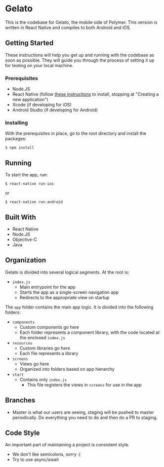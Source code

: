 # Gelato

This is the codebase for Gelato, the mobile side of Polymer. This version is written in React Native and compiles to both Android and iOS. 

## Getting Started

These instructions will help you get up and running with the codebase as soon as possible. They will guide you through the process of setting it up for testing on your local machine.

### Prerequisites

* Node.JS
* React Native (follow [these instructions](https://facebook.github.io/react-native/docs/getting-started.html) to install, stopping at "Creating a new application")
* Xcode (if developing for iOS)
* Android Studio (if developing for Android)

### Installing

With the prerequisites in place, go to the root directory and install the packages:

```
$ npm install
```

## Running

To start the app, run:

```
$ react-native run-ios
```

or

```
$ react-native run-android
```

## Built With

* React Native
* Node.JS
* Objective-C
* Java

## Organization

Gelato is divided into several logical segments. At the root is:

* `index.js`
	* Main entrypoint for the app
	* Starts the app as a single-screen navigation app
	* Redirects to the appropriate view on startup

The `app` folder contains the main app logic. It is divided into the following folders:

* `components`
	* Custom components go here
	* Each folder represents a component library, with the code located at the enclosed `index.js`
* `resources`
	* Custom libraries go here
	* Each file represents a library
* `screens`
	* Views go here
	* Organized into folders based on app hierarchy
* `start`
	* Contains only `index.js`
		* This file registers the views in `screens` for use in the app

## Branches
* Master is what our users are seeing, staging will be pushed to master periodically. Do everything you need to do and then do a PR to staging. 

## Code Style

An important part of maintaining a project is consistent style.
* We don't like semicolons, sorry :( 
* Try to use async/await
